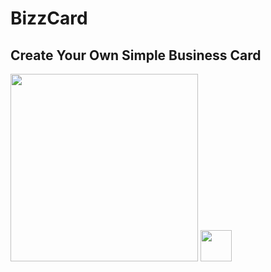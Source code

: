 # BizzCard
## Create Your Own Simple Business Card

<img src="https://user-images.githubusercontent.com/106425118/173819646-b1009403-e120-43fd-b3ee-147b4bf7a61c.png" width="300">


<img src="https://user-images.githubusercontent.com/106425118/173783057-bad35370-e71d-4428-944b-41d199b1cf51.png" height="50">
